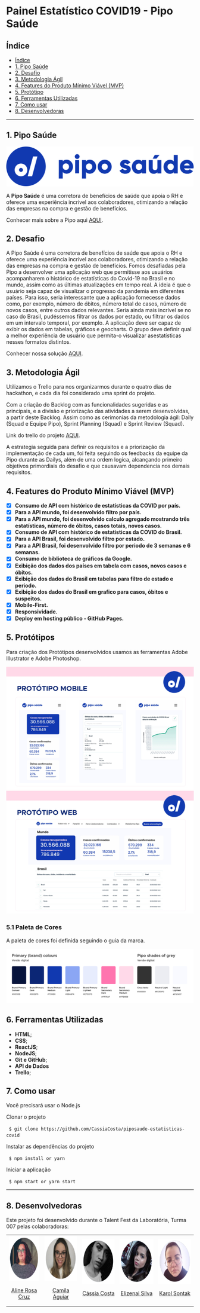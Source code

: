 # Painel Estatístico COVID19 - Pipo Saúde

## Índice

  - [Índice](#índice)
  - [1. Pipo Saúde](#1-pipo-saúde)
  - [2. Desafio](#2-desafio)
  - [3. Metodologia Ágil](#3-metodologia-ágil)
  - [4. Features do Produto Mínimo Viável (MVP)](#4-features-do-produto-mínimo-viável-(MVP))
  - [5. Protótipo](#5-protótipo)
  - [6. Ferramentas Utilizadas](#6-ferramentas-utilizadas)
  - [7. Como usar](#7-como-usar)
  - [8. Desenvolvedoras](#8-desenvolvedoras)
***

## 1. Pipo Saúde

![LOGO](./src/img/logo-azul.png)

A **Pipo Saúde** é uma corretora de benefícios de saúde que apoia o RH e oferece uma experiência incrível aos colaboradores, otimizando a relação das empresas na compra e gestão de benefícios.

Conhecer mais sobre a Pipo aqui [AQUI](https://www.piposaude.com.br/).

## 2. Desafio

A Pipo Saúde é uma corretora de benefícios de saúde que apoia o RH e oferece uma experiência incrível aos colaboradores, otimizando a relação das empresas na compra e gestão de benefícios.
Fomos desafiadas pela Pipo a desenvolver uma aplicação web que permitisse aos usuários acompanharem o histórico de estatísticas do Covid-19 no Brasil e no mundo, assim como as últimas atualizações em tempo real.
A ideia é que o usuário seja capaz de visualizar o progresso da pandemia em diferentes países. 
Para isso, seria interessante que a aplicação fornecesse dados como, por exemplo, número de óbitos, número total de casos, número de novos casos, entre outros dados relevantes.
Seria ainda mais incrível se no caso do Brasil, pudéssemos filtrar os dados por estado, ou filtrar os dados em um intervalo temporal, por exemplo.
A aplicação deve ser capaz de exibir os dados em tabelas, gráficos e geocharts. O grupo deve definir qual a melhor experiência de usuário que permita-o visualizar asestatísticas nesses formatos distintos.

Conhecer nossa solução [AQUI](https://cassiacosta.github.io/piposaude-estatisticas-covid/).

## 3. Metodologia Ágil

Utilizamos o Trello para nos organizarmos durante o quatro dias de hackathon, e cada dia foi considerado uma sprint do projeto. 

Com a criação do Backlog com as funcionalidades sugeridas e as principais, e a divisão e priorização das atividades a serem desenvolvidas, a partir deste Backlog. Assim como as cerimonias da metodologia ágil: Daily (Squad e Equipe Pipo), Sprint Planning (Squad) e Sprint Review (Squad). 

Link do trello do projeto [AQUI](https://trello.com/b/PaMwSxcZ/pipo-talent-fest).

A estrategia seguida para definir os requisitos e a priorização da implementação de cada um, foi feita seguindo os feedbacks da equipe da Pipo durante as Dailys, além de uma ordem logica, alcançando primeiro objetivos primordiais do desafio e que causavam dependencia nos demais requisitos.

## 4. Features do Produto Mínimo Viável (MVP)

- [x] **Consumo de API com histórico de estatísticas da COVID por país.**
- [x] **Para a API mundo, foi desenvolvido filtro por país.**
- [x] **Para a API mundo, foi desenvolvido calculo agregado mostrando três estatísticas, número de óbitos, casos totais, novos casos.**
- [x] **Consumo de API com histórico de estatísticas da COVID do Brasil.**
- [x] **Para a API Brasil, foi desenvolvido filtro por estado.** 
- [x] **Para a API Brasil, foi desenvolvido filtro por periodo de 3 semanas e 6 semanas.** 
- [x] **Consumo de biblioteca de gráficos da Google.**
- [x] **Exibição dos dados dos países em tabela com casos, novos casos e óbitos.**
- [x] **Exibição dos dados do Brasil em tabelas para filtro de estado e periodo.**
- [x] **Exibição dos dados do Brasil em grafico para casos, óbitos e suspeitos.**
- [x] **Mobile-First.**
- [x] **Responsividade.**
- [x] **Deploy em hosting público - GitHub Pages.**

## 5. Protótipos

Para criação dos Protótipos desenvolvidos usamos as ferramentas Adobe Illustrator e Adobe Photoshop.

![Protótipo-alta-fidelidade-mobile](./src/img/readme/prototipo-alta-fidelidade-mobile.jpg)
![Protótipo-alta-fidelidade-web](./src/img/readme/prototipo-alta-fidelidade-web.jpg)

### 5.1 Paleta de Cores

A paleta de cores foi definida seguindo o guia da marca.

![paleta-de-cores](./src/img/readme/paleta.png)

## 6. Ferramentas Utilizadas

- **HTML**;
- **CSS**;
- **ReactJS**;
- **NodeJS**;
- **Git e GitHub**;
- **API de Dados**
- **Trello**;

## 7. Como usar

Você precisará usar o Node.js

Clonar o projeto

` $ git clone https://github.com/CassiaCosta/piposaude-estatisticas-covid`

Instalar as dependências do projeto

` $ npm install or yarn`

Iniciar a aplicação

` $ npm start or yarn start`

---
## 8. Desenvolvedoras

Este projeto foi desenvolvido durante o Talent Fest da Laboratória, Turma 007 pelas colaboradoras:

<table>
  <tr>
    <td>
        <a href="https://github.com/alinerc27">
      <img src="./src/img/readme/aline_circle_f.png" height="120px" alt="foto-aline-rosa-cruz">
        </a> 
      <p align="center">
        <a href="https://www.linkedin.com/in/aline-rosa-cruz/" _blank>Aline Rosa Cruz</a>
      </p>
    </td>
    <td>
        <a href="https://github.com/Cahaguiar">
      <img src="./src/img/readme/camila_circle_f.png" height="120px" alt="foto-camila-aguiar">
        </a>    
      <p align="center">
        <a href="https://www.linkedin.com/in/camila-aguiar-santiago/" _blank>Camila Aguiar</a>
      </p>
    </td>    
    <td>
        <a href="https://github.com/CassiaCosta">
      <img src="./src/img/readme/cassia_circle_f.png" height="120px" alt="foto-cassia-costa">
        </a>       
      <p align="center">
        <a href="https://www.linkedin.com/in/cassia-costa/" _blank> Cássia Costa </a>
      </p>
    </td>
    <td>
        <a href="https://github.com/elizenai">
      <img src="./src/img/readme/elizenai_circle_f.png" height="120px" alt="foto-elizenai-silva">
        </a>      
      <p align="center">
        <a href="https://www.linkedin.com/in/elizenai/" _blank>Elizenai Silva</a>
      </p>
    </td>    
    <td>
        <a href="https://github.com/karolsontak">
      <img src="./src/img/readme/karol_circle_f.png" height="120px" alt="foto-karol-sontak">
        </a>
      <p align="center">
        <a href="https://www.linkedin.com/in/karolsontak/" _blank>Karol Sontak</a>
      </p>
    </td>
  </tr>
</table>
